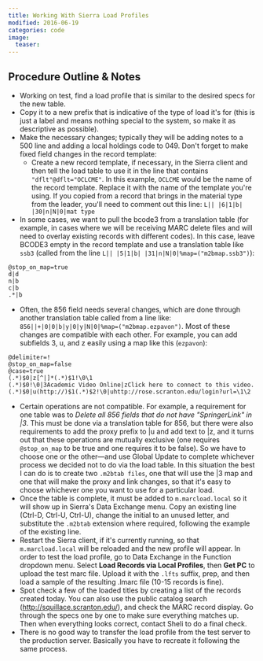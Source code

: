 ```yaml
---
title: Working With Sierra Load Profiles
modified: 2016-06-19
categories: code
image:
  teaser: 
---
```


## Procedure Outline & Notes

* Working on test, find a load profile that is similar to the desired specs for the new table.
* Copy it to a new prefix that is indicative of the type of load it's for (this is just a label and means nothing special to the system, so make it as descriptive as possible).
* Make the necessary changes; typically they will be adding notes to a 500 line and adding a local holdings code to 049. Don't forget to make fixed field changes in the record template:
    * Create a new record template, if necessary, in the Sierra client and then tell the load table to use it in the line that contains `"dflt"@dflt="OCLCME"`. In this example, `OCLCME` would be the name of the record template. Replace it with the name of the template you're using. If you copied from a record that brings in the material type from the leader, you'll need to comment out this line: `L|| |6|1|b| |30|n|N|0|mat type`
* In some cases, we want to pull the bcode3 from a translation table (for example, in cases where we will be receiving MARC delete files and will need to overlay existing records with different codes). In this case, leave BCODE3 empty in the record template and use a translation table like `ssb3` (called from the line `L|| |5|1|b| |31|n|N|0|%map=("m2bmap.ssb3")`):

```
@stop_on_map=true
d|d
n|b
c|b
.*|b
```

* Often, the 856 field needs several changes, which are done through another translation table called from a line like: `856||+|0|0|b|y|0|y|N|0|%map=("m2bmap.ezpavon")`. Most of these changes are compatible with each other. For example, you can add subfields 3, u, and z easily using a map like this (`ezpavon`): 

```
@delimiter=!
@stop_on_map=false
@case=true
(.*)$0|z[^|]*(.*)$1!\0\1
(.*)$0!\0|3Academic Video Online|zClick here to connect to this video.
(.*)$0|u(http://)$1(.*)$2!\0|uhttp://rose.scranton.edu/login?url=\1\2
```

* Certain operations are not compatible. For example, a requirement for one table was to *Delete all 856 fields that do not have "SpringerLink" in |3*. This must be done via a translation table for 856, but there were also requirements to add the proxy prefix to |u and add text to |z, and it turns out that these operations are mutually exclusive (one requires `@stop_on_map` to be true and one requires it to be false).  So we have to choose one or the other—and use Global Update to complete whichever process we decided not to do via the load table.  In this situation the best I can do is to create two `.m2btab files`, one that will use the |3 map and one that will make the proxy and link changes, so that it's easy to choose whichever one you want to use for a particular load.
* Once the table is complete, it must be added to `m.marcload.local` so it will show up in Sierra's Data Exchange menu. Copy an existing line (Ctrl-D, Ctrl-U, Ctrl-U), change the initial to an unused letter, and substitute the `.m2btab` extension where required, following the example of the existing line.
* Restart the Sierra client, if it's currently running, so that `m.marcload.local` will be reloaded and the new profile will appear. In order to test the load profile, go to Data Exchange in the Function dropdown menu. Select **Load Records via Local Profiles**, then **Get PC** to upload the test marc file. Upload it with the `.lfts` suffix, prep, and then load a sample of the resulting .lmarc file (10-15 records is fine). 
* Spot check a few of the loaded titles by creating a list of the records created today. You can also use the public catalog search (http://squillace.scranton.edu/), and check the MARC record display. Go through the specs one by one to make sure everything matches up. Then when everything looks correct, contact Sheli to do a final check.
* There is no good way to transfer the load profile from the test server to the production server. Basically you have to recreate it following the same process. 








